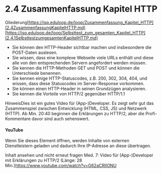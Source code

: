 # 2.4 Zusammenfassung Kapitel HTTP



Gliederung[https://isp.eduloop.de/loop/Zusammenfassung_Kapitel_HTTP](2.4ZusammenfassungKapitelHTTP.md)[https://isp.eduloop.de/loop/Selbsttest_zum_gesamten_Kapitel_HTTP](2.4.1SelbsttestzumgesamtenKapitelHTTP.md)
  




* Sie können den HTTP-Header sichtbar machen und insbesondere die POST-Daten auslesen.
* Sie wissen, dass eine komplexe Webseite viele URLs enthält und diese
 alle von den entsprechenden Servern angefordert werden müssen.
* Sie kennen die HTTP-Methoden GET und POST und können die Unterschiede benennen.
* Sie kennen einige HTTP-Statuscodes, z.B. 200, 302, 304, 404, und wissen, dass diese Statuscodes im Server-Response vorkommen.
* Sie können einen HTTP-Header in seinen Grundzügen analysieren.
* Sie kennen die Vorteile von HTTP/2 gegenüber HTTP/1.1


  





HinweisDies
 ist ein gutes Video für (App-)Developer. Es zeigt sehr gut das 
Zusammenspiel zwischen Entwicklung (HTML, CSS, JS) und Netzwerk (HTTP). 
Ab Min. 20:40 beginnen die Erklärungen zu HTTP/2, aber die 
Profi-Kommentare davor sind auch sehenswert. 




#### YouTube

Wenn
 Sie dieses Element öffnen, werden Inhalte von externen Dienstleistern 
geladen und dadurch Ihre IP-Adresse an diese übertragen.

 Inhalt ansehen und nicht erneut fragen Med. 7: Video für (App-)Developer mit Erklärungen zu HTTP/2 (Länge: 28 Min.)<https://www.youtube.com/watch?v=G62aCRIlONU>